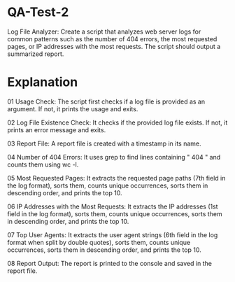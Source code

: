 # QA-Test-2
Log File Analyzer:
Create a script that analyzes web server logs  for
common patterns such as the number of 404 errors, the most requested
pages, or IP addresses with the most requests. The script should output a
summarized report.
 
 #  Explanation

   01 Usage Check: The script first checks if a log file is provided as an argument. If not, it prints the usage and exits.

   02 Log File Existence Check: It checks if the provided log file exists. If not, it prints an error message and exits.

   03 Report File: A report file is created with a timestamp in its name.

   04 Number of 404 Errors: It uses grep to find lines containing " 404 " and counts them using wc -l.

   05 Most Requested Pages: It extracts the requested page paths (7th field in the log format), sorts them, counts unique occurrences, sorts them in descending order, and prints the top 10.

   06 IP Addresses with the Most Requests: It extracts the IP addresses (1st field in the log format), sorts them, counts unique occurrences, sorts them in descending order, and prints the top 10.

   07 Top User Agents: It extracts the user agent strings (6th field in the log format when split by double quotes), sorts them, counts unique occurrences, sorts them in descending order, and prints the top 10.

   08 Report Output: The report is printed to the console and saved in the report file.

